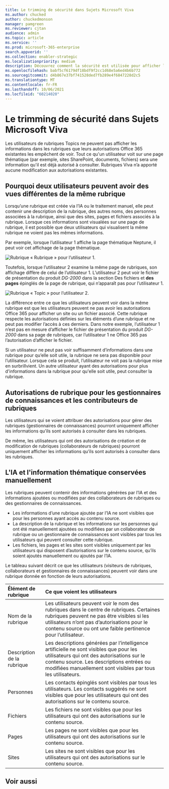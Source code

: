 ```yaml
---
title: Le trimming de sécurité dans Sujets Microsoft Viva
ms.author: chucked
author: chuckedmonson
manager: pamgreen
ms.reviewer: cjtan
audience: admin
ms.topic: article
ms.service: ''
ms.prod: microsoft-365-enterprise
search.appverid: ''
ms.collection: enabler-strategic
ms.localizationpriority: medium
description: Découvrez comment la sécurité est utilisée pour afficher les rubriques dans rubriques Topics.
ms.openlocfilehash: babf5cf6179df18bdf9f2cc1d68e5a6ed4b6b772
ms.sourcegitcommit: d4b867e37bf741528ded7fb289e4f6847228d2c5
ms.translationtype: MT
ms.contentlocale: fr-FR
ms.lasthandoff: 10/06/2021
ms.locfileid: "60214020"
---
```

# <a name="security-trimming-in-microsoft-viva-topics"></a>Le trimming de sécurité dans Sujets Microsoft Viva

Les utilisateurs de rubriques Topics ne peuvent pas afficher les informations dans les rubriques que leurs autorisations Office 365 existantes les empêchent de voir. Tout ce qu'un utilisateur voit sur une page thématique (par exemple, sites SharePoint, documents, fichiers) sera une information qu'il est déjà autorisé à consulter. Rubriques Viva n’a apporté aucune modification aux autorisations existantes.

## <a name="why-two-users-might-have-different-views-of-the-same-topic"></a>Pourquoi deux utilisateurs peuvent avoir des vues différentes de la même rubrique

Lorsqu’une rubrique est créée via l’IA ou le traitement manuel, elle peut contenir une description de la rubrique, des autres noms, des personnes associées à la rubrique, ainsi que des sites, pages et fichiers associés à la rubrique. Lorsque ces informations sont visualées sur une page de rubrique, il est possible que deux utilisateurs qui visualisent la même rubrique ne voient pas les mêmes informations.
  
Par exemple, lorsque l’utilisateur 1 affiche la page thématique Neptune, il peut voir cet affichage de la page thématique.

![Rubrique « Rubrique » pour l’utilisateur 1.](../media/knowledge-management/user2-topic-view.png) </br> 

Toutefois, lorsque l’utilisateur 2 examine la même page de rubriques, son affichage diffère de celui de l’utilisateur 1.  L’utilisateur 2 peut voir le fichier de présentation du produit *DG-2000* dans la section Des fichiers et **des pages** épinglés de la page de rubrique, qui n’apparaît pas pour l’utilisateur 1. 

![Rubrique « Topic » pour l’utilisateur 2.](../media/knowledge-management/user1-topic-view.png) </br> 

La différence entre ce que les utilisateurs peuvent voir dans la même rubrique est que les utilisateurs peuvent ne pas avoir les autorisations Office 365 pour afficher un site ou un fichier associé.  Cette rubrique respecte les autorisations définies sur les éléments d’une rubrique et ne peut pas modifier l’accès à ces derniers. Dans notre exemple, l’utilisateur 1 n’est pas en mesure d’afficher le fichier de présentation du produit *DG-2000* dans sa page de rubriques, car l’utilisateur 1 ne Office 365 pas l’autorisation d’afficher le fichier.

Si un utilisateur ne peut pas voir suffisamment d’informations dans une rubrique pour qu’elle soit utile, la rubrique ne sera pas disponible pour l’utilisateur. Lorsque cela se produit, l’utilisateur ne voit pas la rubrique mise en surbrillvient. Un autre utilisateur ayant des autorisations pour plus d'informations dans la rubrique pour qu'elle soit utile, peut consulter la rubrique.


## <a name="topic-permissions-for-knowledge-managers-and-topic-contributors"></a>Autorisations de rubrique pour les gestionnaires de connaissances et les contributeurs de rubriques

Les utilisateurs qui se voient attribuer des autorisations pour gérer des rubriques (gestionnaires de connaissances) pourront uniquement afficher les informations qu’ils sont autorisés à consulter dans les rubriques.

De même, les utilisateurs qui ont des autorisations de création et de modification de rubriques (collaborateurs de rubriques) pourront uniquement afficher les informations qu’ils sont autorisés à consulter dans les rubriques. 


## <a name="ai-versus-manually-curated-topic-information"></a>L'IA et l'information thématique conservées manuellement

Les rubriques peuvent contenir des informations générées par l’IA et des informations ajoutées ou modifiées par des collaborateurs de rubriques ou des gestionnaires de connaissances.

 - Les informations d’une rubrique ajoutée par l’IA ne sont visibles que pour les personnes ayant accès au contenu source.
 - La description de la rubrique et les informations sur les personnes qui ont été manuellement ajoutées ou modifiées par un collaborateur de rubrique ou un gestionnaire de connaissances sont visibles par tous les utilisateurs qui peuvent consulter cette rubrique.
 - Les fichiers, les pages et les sites sont visibles uniquement par les utilisateurs qui disposent d’autorisations sur le contenu source, qu’ils soient ajoutés manuellement ou ajoutés par l’IA.

Le tableau suivant décrit ce que les utilisateurs (visiteurs de rubriques, collaborateurs et gestionnaires de connaissances) peuvent voir dans une rubrique donnée en fonction de leurs autorisations.

|Élément de rubrique|Ce que voient les utilisateurs|
|:---------|:------------------|
|Nom de la rubrique|Les utilisateurs peuvent voir le nom des rubriques dans le centre de rubriques. Certaines rubriques peuvent ne pas être visibles si les utilisateurs n’ont pas d’autorisations pour le contenu source ou ont une faible pertinence pour l’utilisateur.|
|Description de la rubrique|Les descriptions générées par l’intelligence artificielle ne sont visibles que pour les utilisateurs qui ont des autorisations sur le contenu source. Les descriptions entrées ou modifiées manuellement sont visibles par tous les utilisateurs.|
|Personnes|Les contacts épinglés sont visibles par tous les utilisateurs. Les contacts suggérés ne sont visibles que pour les utilisateurs qui ont des autorisations sur le contenu source.|
|Fichiers|Les fichiers ne sont visibles que pour les utilisateurs qui ont des autorisations sur le contenu source.|
|Pages|Les pages ne sont visibles que pour les utilisateurs qui ont des autorisations sur le contenu source.|
|Sites|Les sites ne sont visibles que pour les utilisateurs qui ont des autorisations sur le contenu source.|




## <a name="see-also"></a>Voir aussi

